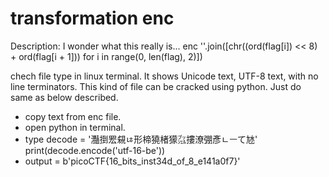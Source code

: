 # transformation enc
Description:
I wonder what this really is... enc ''.join([chr((ord(flag[i]) << 8) + ord(flag[i + 1])) for i in range(0, len(flag), 2)])


chech file type in linux terminal. It shows Unicode text, UTF-8 text, with no line terminators.
This kind of file can be cracked using python. Just do same as below described.


* copy text from enc file.
* open python in terminal.
* type 
    decode = '灩捯䍔䙻ㄶ形楴獟楮獴㌴摟潦弸彥ㄴㅡて㝽'
    print(decode.encode('utf-16-be'))
* output = b'picoCTF{16_bits_inst34d_of_8_e141a0f7}'
